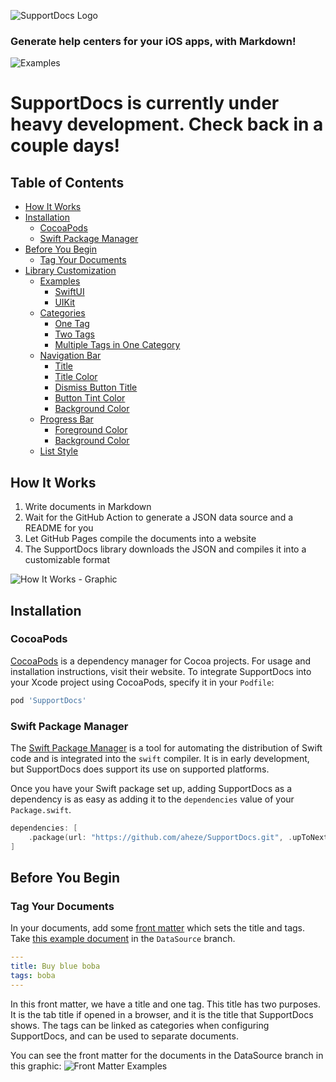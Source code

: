 ![SupportDocs Logo](https://raw.githubusercontent.com/aheze/SupportDocs/main/Assets/SupportDocs.png)

### Generate help centers for your iOS apps, with Markdown!

![Examples](https://raw.githubusercontent.com/aheze/SupportDocs/main/Assets/New%20Header.png)

# SupportDocs is currently under heavy development. Check back in a couple days!

## Table of Contents

-   [How It Works](#how-it-works)
-   [Installation](#installation)
    -   [CocoaPods](#cocoapods)
    -   [Swift Package Manager](#swift-package-manager)
-   [Before You Begin](#before-you-begin)
    -   [Tag Your Documents](#tag-your-documents)
-   [Library Customization](Documentation/LibraryCustomization.md)
    -   [Examples](Documentation/LibraryCustomization.md#examples)
        -   [SwiftUI](Documentation/LibraryCustomization.md#swiftui)
        -   [UIKit](Documentation/LibraryCustomization.md#uikit)
    -   [Categories](Documentation/LibraryCustomization.md#categories)
        -   [One Tag](Documentation/LibraryCustomization.md#one-tag)
        -   [Two Tags](Documentation/LibraryCustomization.md#two-tags)
        -   [Multiple Tags in One Category](Documentation/LibraryCustomization.md#multiple-tags-in-one-category)
    -   [Navigation Bar](Documentation/LibraryCustomization.md#navigation-bar)
        -   [Title](Documentation/LibraryCustomization.md#title)
        -   [Title Color](Documentation/LibraryCustomization.md#title-color)
        -   [Dismiss Button Title](Documentation/LibraryCustomization.md#dismiss-button-title)
        -   [Button Tint Color](Documentation/LibraryCustomization.md#button-tint-color)
        -   [Background Color](Documentation/LibraryCustomization.md#background-color)
    -   [Progress Bar](Documentation/LibraryCustomization.md#progress-bar)
        -   [Foreground Color](Documentation/LibraryCustomization.md#foreground-color)
        -   [Background Color](Documentation/LibraryCustomization.md#background-color-1)
    -   [List Style](Documentation/LibraryCustomization.md#list-style)

## How It Works

1. Write documents in Markdown
2. Wait for the GitHub Action to generate a JSON data source and a README for you
3. Let GitHub Pages compile the documents into a website
4. The SupportDocs library downloads the JSON and compiles it into a customizable format

![How It Works - Graphic](https://raw.githubusercontent.com/aheze/SupportDocs/main/Assets/HowItWorks.png)

## Installation

### CocoaPods

[CocoaPods](https://cocoapods.org) is a dependency manager for Cocoa projects. For usage and installation instructions, visit their website. To integrate SupportDocs into your Xcode project using CocoaPods, specify it in your `Podfile`:

```ruby
pod 'SupportDocs'
```

### Swift Package Manager

The [Swift Package Manager](https://swift.org/package-manager/) is a tool for automating the distribution of Swift code and is integrated into the `swift` compiler. It is in early development, but SupportDocs does support its use on supported platforms.

Once you have your Swift package set up, adding SupportDocs as a dependency is as easy as adding it to the `dependencies` value of your `Package.swift`.

```swift
dependencies: [
    .package(url: "https://github.com/aheze/SupportDocs.git", .upToNextMajor(from: "0.0.27"))
]
```

## Before You Begin

### Tag Your Documents

In your documents, add some [front matter](https://jekyllrb.com/docs/front-matter/) which sets the title and tags. Take [this example document](https://github.com/aheze/SupportDocs/blob/DataSource/Sample-Boba/BuyBlueBoba.md) in the `DataSource` branch.

```yaml
---
title: Buy blue boba
tags: boba
---

```

In this front matter, we have a title and one tag. This title has two purposes. It is the tab title if opened in a browser, and it is the title that SupportDocs shows. The tags can be linked as categories when configuring SupportDocs, and can be used to separate documents.

You can see the front matter for the documents in the DataSource branch in this graphic:
![Front Matter Examples](https://raw.githubusercontent.com/aheze/SupportDocs/main/Assets/Categories/colorCategories.png)
